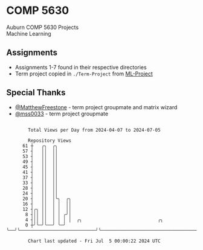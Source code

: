 # COMP 5630
Auburn COMP 5630 Projects  
Machine Learning

## Assignments
- Assignments 1-7 found in their respective directories
- Term project copied in `./Term-Project` from [ML-Project](https://github.com/wumphlett/ML-Project)

## Special Thanks
- [@MatthewFreestone](https://github.com/MatthewFreestone) - term project groupmate and matrix wizard
- [@mss0033](https://github.com/mss0033) - term project groupmate

```

        Total Views per Day from 2024-04-07 to 2024-07-05

        Repository Views
      61 ┼   ╭╮  ╭╮
      57 ┤   ││  ││
      53 ┤   ││  ││
      49 ┤   ││  ││
      45 ┤   ││  ││
      41 ┤   ││  ││
      37 ┤   ││  ││
      33 ┤   ││  ││
      28 ┤   ││  ││
      24 ┤   ││  ││
      20 ┤   ││  │╰╮  ╭╮
      16 ┤   ││  │ │  ││
      12 ┤╭╮ ││  │ │  ││
       8 ┤││ ││  │ │ ╭╯│
       4 ┤││ ││  │ │ │ │  ╭╮                            ╭╮
       0 ┼╯╰─╯╰──╯ ╰─╯ ╰──╯╰────────────────────────────╯╰─────────────────────────────────────────

        Chart last updated - Fri Jul  5 00:00:22 2024 UTC
        
```
